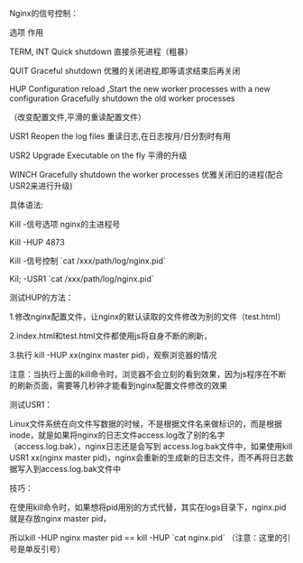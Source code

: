 Nginx的信号控制：

选项 作用

TERM, INT Quick shutdown 直接杀死进程（粗暴）



QUIT Graceful shutdown 优雅的关闭进程,即等请求结束后再关闭

HUP Configuration reload ,Start the new worker processes with a new configuration Gracefully shutdown the old worker processes

 （改变配置文件,平滑的重读配置文件）

USR1 Reopen the log files 重读日志,在日志按月\/日分割时有用



USR2 Upgrade Executable on the fly 平滑的升级



WINCH Gracefully shutdown the worker processes 优雅关闭旧的进程\(配合USR2来进行升级\)







具体语法:

 Kill -信号选项 nginx的主进程号

 Kill -HUP 4873

 

 

 Kill -信号控制 \`cat \/xxx\/path\/log\/nginx.pid\`

 

 

 Kil; -USR1 \`cat \/xxx\/path\/log\/nginx.pid\`







测试HUP的方法：

1.修改nginx配置文件，让nginx的默认读取的文件修改为别的文件（test.html）

2.index.html和test.html文件都使用js将自身不断的刷新，

3.执行 kill -HUP xx\(nginx master pid\)，观察浏览器的情况

注意：当执行上面的kill命令时，浏览器不会立刻的看到效果，因为js程序在不断的刷新页面，需要等几秒钟才能看到nginx配置文件修改的效果





测试USR1：

Linux文件系统在向文件写数据的时候，不是根据文件名来做标识的，而是根据 inode，就是如果将nginx的日志文件access.log改了别的名字（access.log.bak），nginx日志还是会写到 access.log.bak文件中，如果使用kill USR1 xx\(nginx master pid\)，nginx会重新的生成新的日志文件，而不再将日志数据写入到access.log.bak文件中





技巧：

在使用kill命令时，如果想将pid用别的方式代替，其实在logs目录下，nginx.pid就是存放nginx master pid，

所以kill -HUP nginx master pid == kill -HUP \`cat nginx.pid\` （注意：这里的引号是单反引号）

